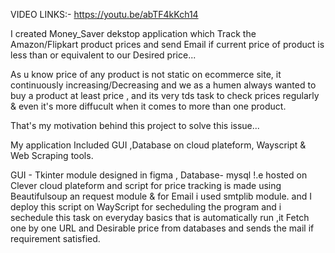 VIDEO LINKS:- https://youtu.be/abTF4kKch14

I created Money_Saver dekstop application which Track the Amazon/Flipkart product prices and send Email if current price of product is less than or equivalent to our Desired price...

As u know price of any product is not static on ecommerce site, it continuously increasing/Decreasing and we as a humen always wanted to buy a product at least price , and its very tds task to check prices regularly & even it's more diffucult when it comes to more than one product.

That's my motivation behind this project to solve this issue...

My application Included GUI ,Database on cloud plateform, Wayscript & Web Scraping tools.

GUI - Tkinter module designed in figma , Database- mysql !.e hosted on Clever cloud plateform and script for price tracking is made using Beautifulsoup an request module & for Email i used smtplib module. and I deploy this script on WayScript for secheduling the program and i sechedule this task on everyday basics that is automatically run ,it Fetch one by one URL and Desirable price from databases and sends the mail if requirement satisfied.
